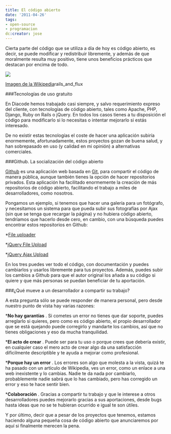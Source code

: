 ```yaml
---
title: El código abierto
date: '2011-04-26'
tags:
- open-source
- programacion
dc:creator: jose
---
```


Cierta parte del código que se utiliza a día de hoy es código abierto, es decir, se puede modificar y redistribuir libremente, y además de que moralmente resulta muy positivo, tiene unos beneficios prácticos que destacan por encima de todo.

![](http://upload.wikimedia.org/wikipedia/commons/thumb/4/42/Opensource.svg/288px-Opensource.svg.png)

[Imagen de la Wikipedia](http://es.wikipedia.org/wiki/C%C3%B3digo_abierto)rails_and_flux

###Tecnologías de uso gratuito


En Diacode hemos trabajado casi siempre, y salvo requerimiento expreso del cliente, con tecnologías de código abierto, tales como Apache, PHP, Django, Ruby on Rails o jQuery. En todos los casos tienes a tu disposición el código para modificarlo si lo necesitas o intentar mejorarlo si estás interesado.


De no existir estas tecnologías el coste de hacer una aplicación subiría enormemente, afortunadamente, estos proyectos gozan de buena salud, y han sobrepasado en uso (y calidad en mi opinión) a alternativas comerciales.


###Github. La socialización del código abierto


[Github](https://github.com/) es una aplicación web basada en 
[Git](http://es.wikipedia.org/wiki/Git), para compartir el código de manera pública, aunque también tienes la opción de hacer repositorios privados. Esta aplicación ha facilitado enormemente la creación de más repositorios de código abierto, facilitando el trabajo a miles de desarrolladores, como nosotros.


Pongamos un ejemplo, si tenemos que hacer una galería para un fotógrafo, y necesitamos un sistema para que pueda subir sus fotografías por Ajax (sin que se tenga que recargar la página) y no hubiera código abierto, tendríamos que hacerlo desde cero, en cambio, con una búsqueda puedes encontrar estos repositorios en Github:

*[File uploader](https://github.com/valums/file-uploader)

	
*[jQuery File Upload](https://github.com/blueimp/jQuery-File-Upload)

	
*[jQuery Ajax Upload](https://github.com/codler/jQuery-Ajax-Upload)


En los tres puedes ver todo el código, con documentación y puedes cambiarlos y usarlos libremente para tus proyectos. Además, puedes subir los cambios a Github para que el autor original los añada a su código si quiere y que más personas se puedan beneficiar de tu aportación.



###¿Qué mueve a un desarrollador a compartir su trabajo?


A esta pregunta sólo se puede responder de manera personal, pero desde nuestro punto de vista hay varias razones:


***No hay garantías**
. Si cometes un error no tienes que dar soporte, puedes arreglarlo si quieres, pero como es código abierto, el propio desarrollador que se está quejando puede corregirlo y mandarte los cambios, así que no tienes obligaciones y eso da mucha tranquilidad.

	
***El acto de crear**
. Puede ser para tu uso o porque crees que debería existir, en cualquier caso el mero acto de crear algo da una satisfacción dificilmente descriptible y te ayuda a mejorar como profesional.

	
***Porque hay un error**
. Los errores son algo que molesta a la vista, quizá te ha pasado con un artículo de Wikipedia, ves un error, como un enlace a una web inexistente y lo cambias. Nadie te da nada por cambiarlo, probablemente nadie sabrá que lo has cambiado, pero has corregido un error y eso te hace sentir bien.

		
***Colaboración**
. Gracias a compartir tu trabajo y que le interese a otros desarrolladores puedes mejorarlo gracias a sus aportaciones, desde bugs hasta ideas que no se te hubieran ocurrido e igual te son útiles.


Y por último, decir que a pesar de los proyectos que tenemos, estamos haciendo alguna pequeña cosa de código abierto que anunciaremos por aquí si finalmente merecen la pena.
